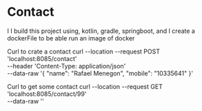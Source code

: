 # Contact
I I build this project using, kotlin, gradle, springboot, and I create a dockerFile to be able run an image of docker

Curl to crate a contact 
curl --location --request POST 'localhost:8085/contact' \
--header 'Content-Type: application/json' \
--data-raw '{
    "name": "Rafael Menegon",
    "mobile": "10335641"
}'

Curl to get some contact
curl --location --request GET 'localhost:8085/contact/99' \
--data-raw ''
